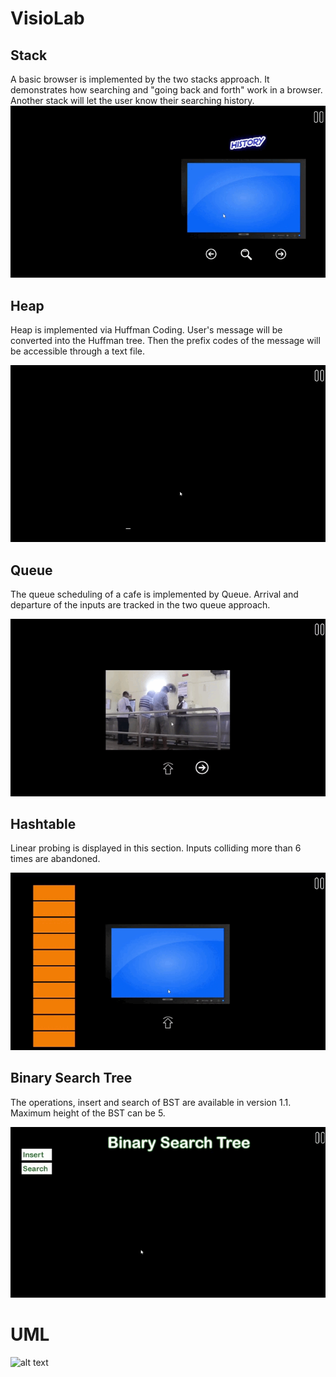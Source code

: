 # VisioLab

## Stack
A basic browser is implemented by the two stacks approach. It demonstrates how searching and "going back and forth" work in a browser. Another stack will let the user know
their searching history.
![](Demo/Stack.gif)

## Heap
Heap is implemented via Huffman Coding. User's message will be converted into the Huffman tree. Then the prefix codes of the message will be accessible through a text file.

![](Demo/Heap.gif)

## Queue
The queue scheduling of a cafe is implemented by Queue. Arrival and departure of the inputs are tracked in the two queue approach.

![](Demo/Queue.gif)

## Hashtable
Linear probing is displayed in this section. Inputs colliding more than 6 times are abandoned.

![](Demo/Hashtable.gif)

## Binary Search Tree
The operations, insert and search of BST are available in version 1.1. Maximum height of the BST can be 5.

![](Demo/BST.gif)

# UML

![alt text](https://github.com/go-2-sleep/VisioLab/blob/master/Demo/VisioLab%20UML%20Diagram.png)
